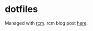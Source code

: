 # dotfiles

Managed with [rcm](https://github.com/thoughtbot/rcm).  rcm blog post [here](https://robots.thoughtbot.com/rcm-for-rc-files-in-dotfiles-repos).
